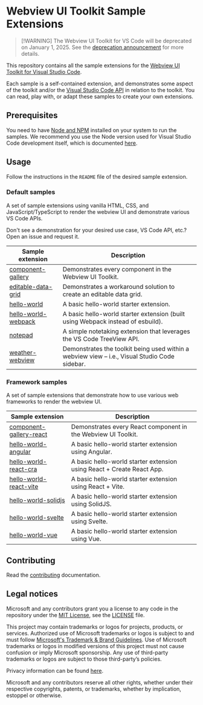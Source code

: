 # Webview UI Toolkit Sample Extensions

> [!WARNING] The Webview UI Toolkit for VS Code will be deprecated on January
> 1, 2025. See the
> [deprecation announcement](https://github.com/microsoft/vscode-webview-ui-toolkit/issues/561)
> for more details.

This repository contains all the sample extensions for the
[Webview UI Toolkit for Visual Studio Code](https://github.com/microsoft/vscode-webview-toolkit).

Each sample is a self-contained extension, and demonstrates some aspect of the
toolkit and/or the
[Visual Studio Code API](https://code.visualstudio.com/api/references/vscode-api)
in relation to the toolkit. You can read, play with, or adapt these samples to
create your own extensions.

## Prerequisites

You need to have [Node and NPM](https://nodejs.org/en/) installed on your system
to run the samples. We recommend you use the Node version used for Visual Studio
Code development itself, which is documented
[here](https://github.com/Microsoft/vscode/wiki/How-to-Contribute#prerequisites).

## Usage

Follow the instructions in the `README` file of the desired sample extension.

### Default samples

A set of sample extensions using vanilla HTML, CSS, and JavaScript/TypeScript to
render the webview UI and demonstrate various VS Code APIs.

Don't see a demonstration for your desired use case, VS Code API, etc.? Open an
issue and request it.

| Sample extension                                     | Description                                                                                   |
| ---------------------------------------------------- | --------------------------------------------------------------------------------------------- |
| [component-gallery](./default/component-gallery)     | Demonstrates every component in the Webview UI Toolkit.                                       |
| [editable-data-grid](./default/editable-data-grid)   | Demonstrates a workaround solution to create an editable data grid.                           |
| [hello-world](./default/hello-world)                 | A basic hello-world starter extension.                                                        |
| [hello-world-webpack](./default/hello-world-webpack) | A basic hello-world starter extension (built using Webpack instead of esbuild).               |
| [notepad](./default/notepad)                         | A simple notetaking extension that leverages the VS Code TreeView API.                        |
| [weather-webview](./default/weather-webview)         | Demonstrates the toolkit being used within a webview view – i.e., Visual Studio Code sidebar. |

### Framework samples

A set of sample extensions that demonstrate how to use various web frameworks to
render the webview UI.

| Sample extension                                                | Description                                                           |
| --------------------------------------------------------------- | --------------------------------------------------------------------- |
| [component-gallery-react](./frameworks/component-gallery-react) | Demonstrates every React component in the Webview UI Toolkit.         |
| [hello-world-angular](./frameworks/hello-world-angular)         | A basic hello-world starter extension using Angular.                  |
| [hello-world-react-cra](./frameworks/hello-world-react-cra)     | A basic hello-world starter extension using React + Create React App. |
| [hello-world-react-vite](./frameworks/hello-world-react-vite)   | A basic hello-world starter extension using React + Vite.             |
| [hello-world-solidjs](./frameworks/hello-world-solidjs)         | A basic hello-world starter extension using SolidJS.                  |
| [hello-world-svelte](./frameworks/hello-world-svelte)           | A basic hello-world starter extension using Svelte.                   |
| [hello-world-vue](./frameworks/hello-world-vue)                 | A basic hello-world starter extension using Vue.                      |

## Contributing

Read the [contributing](./CONTRIBUTING.md) documentation.

## Legal notices

Microsoft and any contributors grant you a license to any code in the repository
under the [MIT License](https://opensource.org/licenses/MIT), see the
[LICENSE](LICENSE) file.

This project may contain trademarks or logos for projects, products, or
services. Authorized use of Microsoft trademarks or logos is subject to and must
follow
[Microsoft's Trademark & Brand Guidelines](https://www.microsoft.com/en-us/legal/intellectualproperty/trademarks).
Use of Microsoft trademarks or logos in modified versions of this project must
not cause confusion or imply Microsoft sponsorship. Any use of third-party
trademarks or logos are subject to those third-party’s policies.

Privacy information can be found [here](https://privacy.microsoft.com/en-us/).

Microsoft and any contributors reserve all other rights, whether under their
respective copyrights, patents, or trademarks, whether by implication, estoppel
or otherwise.
